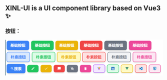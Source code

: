 ## XINL-UI is a UI component library based on Vue3 ✨

### 按钮：
![按钮组件预览](./public/images/buttons.png)